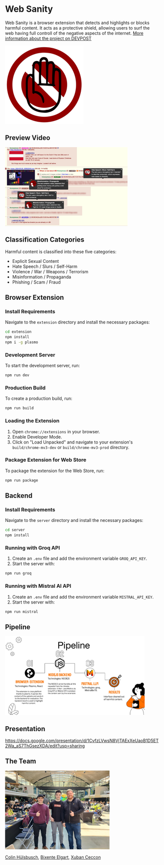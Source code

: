 # Web Sanity

Web Sanity is a browser extension that detects and highlights or blocks harmful content. It acts as a protective shield, allowing users to surf the web having full controll of the negative aspects of the internet. [More information about the project on DEVPOST](https://devpost.com/software/web-sanity)

<img src="https://github.com/ColinHuelsbusch/WebSanity/blob/main/extension/assets/logo.svg?raw=true" alt="Web Sanity" height="256"/>

## Preview Video

<a href="https://www.youtube.com/watch?v=dg4Jakp33_g"><img src="https://github.com/ColinHuelsbusch/WebSanity/blob/main/extension/assets/preview.jpeg?raw=true" alt="Preview" height="256"/></a>

## Classification Categories
Harmful content is classified into these five categories:
- Explicit Sexual Content
- Hate Speech / Slurs / Self-Harm
- Violence / War / Weapons / Terrorism
- Misinformation / Propaganda
- Phishing / Scam / Fraud

## Browser Extension

### Install Requirements
Navigate to the `extension` directory and install the necessary packages:

```sh
cd extension
npm install
npm i -g plasmo
```

### Development Server
To start the development server, run:

```sh
npm run dev
```

### Production Build
To create a production build, run:

```sh
npm run build
```

### Loading the Extension
1. Open `chrome://extensions` in your browser.
2. Enable Developer Mode.
3. Click on "Load Unpacked" and navigate to your extension's `build/chrome-mv3-dev` or `build/chrome-mv3-prod` directory.

### Package Extension for Web Store
To package the extension for the Web Store, run:

```sh
npm run package
```

## Backend

### Install Requirements
Navigate to the `server` directory and install the necessary packages:

```sh
cd server
npm install
```

### Running with Groq API
1. Create an `.env` file and add the environment variable `GROQ_API_KEY`.
2. Start the server with:

```sh
npm run groq
```

### Running with Mistral AI API
1. Create an `.env` file and add the environment variable `MISTRAL_API_KEY`.
2. Start the server with:

```sh
npm run mistral
```

## Pipeline

<img src="https://github.com/ColinHuelsbusch/WebSanity/blob/main/extension/assets/pipeline.jpeg?raw=true" alt="Pipeline" height="256"/>

## Presentation

https://docs.google.com/presentation/d/1CvfzLVwsN8VjTAExXeUaoB1D5ET2Wa_aS7ThGsezXDA/edit?usp=sharing


## The Team

<img src="https://github.com/ColinHuelsbusch/WebSanity/blob/main/extension/assets/team.jpg?raw=true" alt="Team" height="256"/>

[Colin Hülsbusch](https://github.com/ColinHuelsbusch), [Bixente Elgart](https://github.com/Brohoya), [Xuban Ceccon](https://github.com/EHxuban11) 
